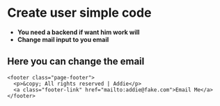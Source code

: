 # Create user simple code

- <b>You need a backend if want him work will</b>
- <b>Change mail input to you email </b><br>

## Here you can change the email

    <footer class="page-footer">
      <p>&copy; All rights reserved | Addie</p>
      <a class="footer-link" href="mailto:addie@fake.com">Email Me</a>
    </footer>
